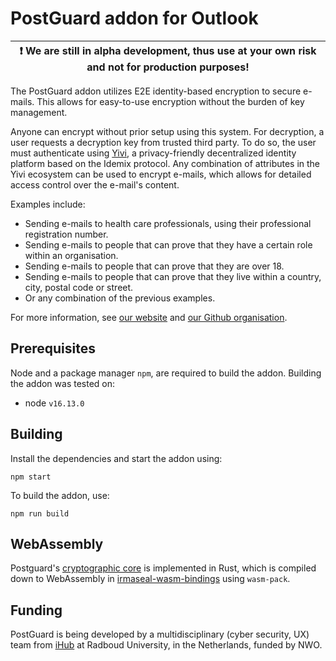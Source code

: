 # PostGuard addon for Outlook

| :exclamation: We are still in alpha development, thus use at your own risk and not for production purposes! |
| ----------------------------------------------------------------------------------------------------------- |

The PostGuard addon utilizes E2E identity-based encryption to secure e-mails. This allows for easy-to-use encryption without the burden of key management.

Anyone can encrypt without prior setup using this system. For decryption, a user requests a decryption key from trusted third party. To do so, the user must authenticate using [Yivi](https://yivi.app/), a privacy-friendly decentralized identity platform based on the Idemix protocol. Any combination of attributes in the Yivi ecosystem can be used to encrypt e-mails, which allows for detailed access control over the e-mail's content.

Examples include:

- Sending e-mails to health care professionals, using their professional registration number.
- Sending e-mails to people that can prove that they have a certain role within an organisation.
- Sending e-mails to people that can prove that they are over 18.
- Sending e-mails to people that can prove that they live within a country, city, postal code or street.
- Or any combination of the previous examples.

For more information, see [our website](https://postguard.eu/) and [our Github
organisation](https://github.com/encryption4all/).

## Prerequisites

Node and a package manager `npm`, are required to build the addon. Building the addon was tested on:

- node `v16.13.0`

## Building

Install the dependencies and start the addon using:

```
npm start
```

To build the addon, use:

```
npm run build
```

## WebAssembly

Postguard's [cryptographic core](https://github.com/encryption4all/postguard/tree/main/pg-core) is implemented in Rust, which is compiled down to WebAssembly in [irmaseal-wasm-bindings](https://github.com/encryption4all/postguard/tree/main/pg-wasm) using `wasm-pack`.

## Funding

PostGuard is being developed by a multidisciplinary (cyber security, UX) team from
[iHub](https://ihub.ru.nl/) at Radboud University, in the Netherlands, funded
by NWO.
